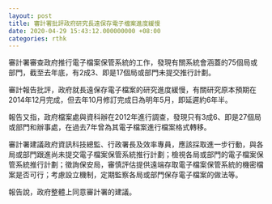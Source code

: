 ```yaml
---
layout: post
title: 審計署批評政府研究長遠保存電子檔案進度緩慢
date: 2020-04-29 15:43:12.000000000 +08:00
categories: rthk
---
```


審計署審查政府推行電子檔案保管系統的工作，發現有關系統會涵蓋的75個局或部門，截至去年底，有2成3、即是17個局或部門未提交推行計劃。

審計報告批評，政府就長遠保存電子檔案的研究進度緩慢，有關研究原本預期在2014年12月完成，但去年10月修訂完成日為明年5月，即延遲約6年半。

報告又指，政府檔案處與資科辦在2012年進行調查，發現只有3成6、即是27個局或部門和辦事處，在過去7年曾為其電子檔案進行檔案格式轉移。

審計署建議政府資訊科技總監、行政署長及效率專員，應該採取進一步行動，與各局或部門跟進尚未提交電子檔案保管系統推行計劃；檢視各局或部門的電子檔案保管系統推行計劃；徵詢保安局，審慎評估提供遠端存取電子檔案保管系統的機密檔案是否可行；考慮設立機制，定期監察各局或部門保存電子檔案的做法等。

報告說，政府整體上同意審計署的建議。
